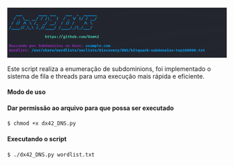 ![logo](./assets/dns.png)

Este script realiza a enumeração de subdominions, foi implementado o sistema de fila e threads para uma execução mais rápida e eficiente.

#### Modo de uso

#### Dar permissão ao arquivo para que possa ser executado

```shell
$ chmod +x dx42_DNS.py
```

#### Executando o script

```shell
$ ./dx42_DNS.py wordlist.txt
```
